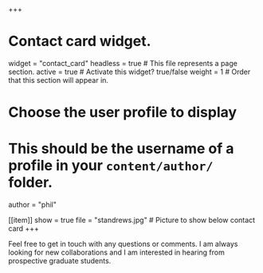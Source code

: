 +++
# Contact card widget.
widget = "contact_card"
headless = true  # This file represents a page section.
active = true  # Activate this widget? true/false
weight = 1  # Order that this section will appear in.

# Choose the user profile to display
# This should be the username of a profile in your `content/author/` folder.
author = "phil"

[[item]]
  show = true
  file = "standrews.jpg" # Picture to show below contact card
+++

Feel free to get in touch with any questions or comments. I am always looking for new collaborations and I am interested in hearing from prospective graduate students.